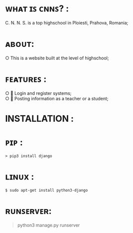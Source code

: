 # ᴡʜᴀᴛ ɪꜱ ᴄɴɴꜱ? :
  C. N. N. S. is a top highschool in Ploiesti, Prahova, Romania;

# ᴀʙᴏᴜᴛ:
  ○ This is a website built at the level of highschool;
  
# ꜰᴇᴀᴛᴜʀᴇꜱ :
  ○ 👥 Login and register systems; <br />
  ○ 💼 Posting information as a teacher or a student;

# INSTALLATION :
  # ᴘɪᴘ :
    > pip3 install django
  # ʟɪɴᴜx :
    $ sudo apt-get install python3-django

# ʀᴜɴꜱᴇʀᴠᴇʀ:
  > python3 manage.py runserver
